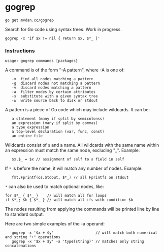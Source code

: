# gogrep

	go get mvdan.cc/gogrep

Search for Go code using syntax trees. Work in progress.

	gogrep -x 'if $x != nil { return $x, $*_ }'

### Instructions

	usage: gogrep commands [packages]

A command is of the form "-A pattern", where -A is one of:

       -x  find all nodes matching a pattern
       -g  discard nodes not matching a pattern
       -v  discard nodes matching a pattern
       -a  filter nodes by certain attributes
       -s  substitute with a given syntax tree
       -w  write source back to disk or stdout

A pattern is a piece of Go code which may include wildcards. It can be:

       a statement (many if split by semicolonss)
       an expression (many if split by commas)
       a type expression
       a top-level declaration (var, func, const)
       an entire file

Wildcards consist of `$` and a name. All wildcards with the same name
within an expression must match the same node, excluding "_". Example:

       $x.$_ = $x // assignment of self to a field in self

If `*` is before the name, it will match any number of nodes. Example:

       fmt.Fprintf(os.Stdout, $*_) // all Fprintfs on stdout

`*` can also be used to match optional nodes, like:

	for $*_ { $*_ }    // will match all for loops
	if $*_; $b { $*_ } // will match all ifs with condition $b

The nodes resulting from applying the commands will be printed line by
line to standard output.

Here are two simple examples of the -a operand:

       gogrep -x '$x + $y'                   // will match both numerical and string "+" operations
       gogrep -x '$x + $y' -a 'type(string)' // matches only string concatenations
